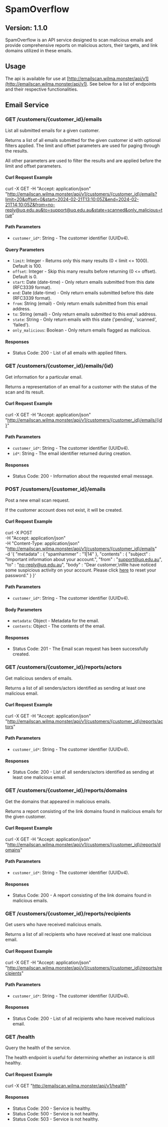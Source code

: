 # SpamOverflow

## Version: 1.1.0

SpamOverflow is an API service designed to scan malicious emails and provide comprehensive reports on malicious actors, their targets, and link domains utilized in these emails.

## Usage
The api is available for use at [http://emailscan.wilma.monster/api/v1](http://emailscan.wilma.monster/api/v1). See below for a list of endpoints and their respective functionalities.

## Email Service

### GET /customers/{customer_id}/emails

List all submitted emails for a given customer.

Returns a list of all emails submitted for the given customer id with optional filters applied. The limit and offset parameters are used for paging through the results.

All other parameters are used to filter the results and are applied before the limit and offset parameters.

#### Curl Request Example

curl -X GET
-H "Accept: application/json"
"http://emailscan.wilma.monster/api/v1/customers/{customer_id}/emails?limit=20&offset=0&start=2024-02-21T13:10:05Z&end=2024-02-21T14:10:05Z&from=no-reply@uq.edu.au&to=support@uq.edu.au&state=scanned&only_malicious=true"

#### Path Parameters

- `customer_id*`: String - The customer identifier (UUIDv4).

#### Query Parameters

- `limit`: Integer - Returns only this many results (0 < limit <= 1000). Default is 100.
- `offset`: Integer - Skip this many results before returning (0 <= offset). Default is 0.
- `start`: Date (date-time) - Only return emails submitted from this date (RFC3339 format).
- `end`: Date (date-time) - Only return emails submitted before this date (RFC3339 format).
- `from`: String (email) - Only return emails submitted from this email address.
- `to`: String (email) - Only return emails submitted to this email address.
- `state`: String - Only return emails with this state ('pending', 'scanned', 'failed').
- `only_malicious`: Boolean - Only return emails flagged as malicious.

#### Responses

- Status Code: 200 - List of all emails with applied filters.

### GET /customers/{customer_id}/emails/{id}

Get information for a particular email.

Returns a representation of an email for a customer with the status of the scan and its result.

#### Curl Request Example

curl -X GET
-H "Accept: application/json"
"http://emailscan.wilma.monster/api/v1/customers/{customer_id}/emails/{id}"

#### Path Parameters

- `customer_id*`: String - The customer identifier (UUIDv4).
- `id*`: String - The email identifier returned during creation.

#### Responses

- Status Code: 200 - Information about the requested email message.

### POST /customers/{customer_id}/emails

Post a new email scan request.

If the customer account does not exist, it will be created.

#### Curl Request Example

curl -X POST \
 -H "Accept: application/json" \
 -H "Content-Type: application/json" \
 "http://emailscan.wilma.monster/api/v1/customers/{customer_id}/emails" \
 -d '{
  "metadata" : {
    "spamhammer" : "1|14"
  },
  "contents" : {
    "subject" : "Important information about your account.",
    "from" : "support@uq.edu.au",
    "to" : "no-reply@uq.edu.au",
    "body" : "Dear customer,\nWe have noticed some suspicious activity on your account. Please click [here](https://scam-check.uq.edu.au?userId=uqehugh3) to reset your password."
  }
}'

#### Path Parameters

- `customer_id*`: String - The customer identifier (UUIDv4).

#### Body Parameters

- `metadata`: Object - Metadata for the email.
- `contents`: Object - The contents of the email.

#### Responses

- Status Code: 201 - The Email scan request has been successfully created.

### GET /customers/{customer_id}/reports/actors

Get malicious senders of emails.

Returns a list of all senders/actors identified as sending at least one malicious email.

#### Curl Request Example

curl -X GET
-H "Accept: application/json"
"http://emailscan.wilma.monster/api/v1/customers/{customer_id}/reports/actors"

#### Path Parameters

- `customer_id*`: String - The customer identifier (UUIDv4).

#### Responses

- Status Code: 200 - List of all senders/actors identified as sending at least one malicious email.

### GET /customers/{customer_id}/reports/domains

Get the domains that appeared in malicious emails.

Returns a report consisting of the link domains found in malicious emails for the given customer.

#### Curl Request Example

curl -X GET
-H "Accept: application/json"
"http://emailscan.wilma.monster/api/v1/customers/{customer_id}/reports/domains"

#### Path Parameters

- `customer_id*`: String - The customer identifier (UUIDv4).

#### Responses

- Status Code: 200 - A report consisting of the link domains found in malicious emails.

### GET /customers/{customer_id}/reports/recipients

Get users who have received malicious emails.

Returns a list of all recipients who have received at least one malicious email.

#### Curl Request Example

curl -X GET
-H "Accept: application/json"
"http://emailscan.wilma.monster/api/v1/customers/{customer_id}/reports/recipients"

#### Path Parameters

- `customer_id*`: String - The customer identifier (UUIDv4).

#### Responses

- Status Code: 200 - List of all recipients who have received malicious email.

### GET /health

Query the health of the service.

The health endpoint is useful for determining whether an instance is still healthy.

#### Curl Request Example

curl -X GET
"http://emailscan.wilma.monster/api/v1/health"

#### Responses

- Status Code: 200 - Service is healthy.
- Status Code: 500 - Service is not healthy.
- Status Code: 503 - Service is not healthy.
